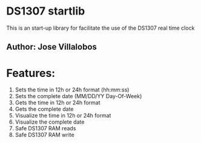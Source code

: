 # DS1307 startlib
This is an start-up library for facilitate the use of the DS1307 real time clock

## Author: Jose Villalobos

# Features:
1. Sets the time in 12h or 24h format (hh:mm:ss)
2. Sets the complete date (MM/DD/YY Day-Of-Week)
3. Gets the time in 12h or 24h format
4. Gets the complete date
5. Visualize the time in 12h or 24h format
6. Visualize the complete date
7. Safe DS1307 RAM reads
8. Safe DS1307 RAM write 